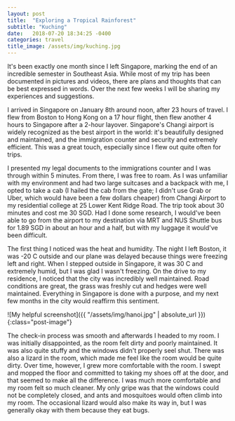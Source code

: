 ```yaml
---
layout: post
title:  "Exploring a Tropical Rainforest"
subtitle: "Kuching"
date:   2018-07-20 18:34:25 -0400
categories: travel
title_image: /assets/img/kuching.jpg
---
```


It's been exactly one month since I left Singapore, marking the end of an incredible semester in Southeast Asia. While most of my trip has been documented in pictures and videos, there are plans and thoughts that can be best expressed in words. Over the next few weeks I will be sharing my experiences and suggestions.


I arrived in Singapore on January 8th around noon, after 23 hours of travel. I flew from Boston to Hong Kong on a 17 hour flight, then flew another 4 hours to Singapore after a 2-hour layover. Singapore's Changi airport is widely recognized as the best airport in the world: it's beautifully designed and maintained, and the immigration counter and security and extremely efficient. This was a great touch, especially since I flew out quite often for trips.


I presented my legal documents to the immigrations counter and I was through within 5 minutes. From there, I was free to roam. As I was unfamiliar with my environment and had two large suitcases and a backpack with me, I opted to take a cab (I hailed the cab from the gate; I didn't use Grab or Uber, which would have been a few dollars cheaper) from Changi Airport to my residential college at 25 Lower Kent Ridge Road. The trip took about 30 minutes and cost me 30 SGD. Had I done some research, I would've been able to go from the airport to my destination via MRT and NUS Shuttle bus for 1.89 SGD in about an hour and a half, but with my luggage it would've been difficult.


The first thing I noticed was the heat and humidity. The night I left Boston, it was -20 C outside and our plane was delayed because things were freezing left and right. When I stepped outside in Singapore, it was 30 C and extremely humid, but I was glad I wasn't freezing. On the drive to my residence, I noticed that the city was incredibly well maintained. Road conditions are great, the grass was freshly cut and hedges were well maintained. Everything in Singapore is done with a purpose, and my next few months in the city would reaffirm this sentiment.

![My helpful screenshot]({{ "/assets/img/hanoi.jpg" | absolute_url }}){:class="post-image"}


The check-in process was smooth and afterwards I headed to my room. I was initially disappointed, as the room felt dirty and poorly maintained. It was also quite stuffy and the windows didn't properly seel shut. There was also a lizard in the room, which made me feel like the room would be quite dirty. Over time, however, I grew more comfortable with the room. I swept and mopped the floor and committed to taking my shoes off at the door, and that seemed to make all the difference. I was much more comfortable and my room felt so much cleaner. My only gripe was that the windows could not be completely closed, and ants and mosquitoes would often climb into my room. The occasional lizard would also make its way in, but I was generally okay with them because they eat bugs.